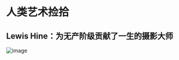 # 人类艺术捡拾

## Lewis Hine：为无产阶级贡献了一生的摄影大师

![image](https://github.com/mahaizhuang/mawangxiao/assets/43605010/0abb06b3-2488-4476-a820-ae7f8882c120)

